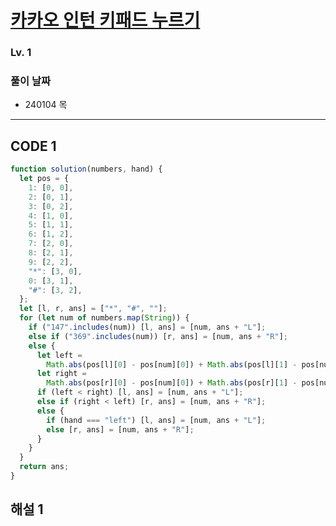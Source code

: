 # [카카오 인턴 키패드 누르기](https://school.programmers.co.kr/learn/courses/30/lessons/67256)

### Lv. 1

### 풀이 날짜

- 240104 목

---

## CODE 1

```javascript
function solution(numbers, hand) {
  let pos = {
    1: [0, 0],
    2: [0, 1],
    3: [0, 2],
    4: [1, 0],
    5: [1, 1],
    6: [1, 2],
    7: [2, 0],
    8: [2, 1],
    9: [2, 2],
    "*": [3, 0],
    0: [3, 1],
    "#": [3, 2],
  };
  let [l, r, ans] = ["*", "#", ""];
  for (let num of numbers.map(String)) {
    if ("147".includes(num)) [l, ans] = [num, ans + "L"];
    else if ("369".includes(num)) [r, ans] = [num, ans + "R"];
    else {
      let left =
        Math.abs(pos[l][0] - pos[num][0]) + Math.abs(pos[l][1] - pos[num][1]);
      let right =
        Math.abs(pos[r][0] - pos[num][0]) + Math.abs(pos[r][1] - pos[num][1]);
      if (left < right) [l, ans] = [num, ans + "L"];
      else if (right < left) [r, ans] = [num, ans + "R"];
      else {
        if (hand === "left") [l, ans] = [num, ans + "L"];
        else [r, ans] = [num, ans + "R"];
      }
    }
  }
  return ans;
}
```

## 해설 1
